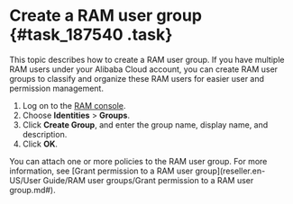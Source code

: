 # Create a RAM user group {#task_187540 .task}

This topic describes how to create a RAM user group. If you have multiple RAM users under your Alibaba Cloud account, you can create RAM user groups to classify and organize these RAM users for easier user and permission management.

1.   Log on to the [RAM console](https://partners-intl.console.aliyun.com/#/ram). 
2.   Choose **Identities** \> **Groups**. 
3.   Click **Create Group**, and enter the group name, display name, and description. 
4.   Click **OK**. 

You can attach one or more policies to the RAM user group. For more information, see [Grant permission to a RAM user group](reseller.en-US/User Guide/RAM user groups/Grant permission to a RAM user group.md#).


